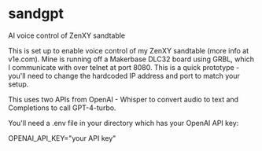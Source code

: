 # sandgpt
AI voice control of ZenXY sandtable

This is set up to enable voice control of my ZenXY sandtable (more info at v1e.com). Mine is running off a Makerbase DLC32 board using GRBL, which I communicate with over telnet at port 8080. This is a quick prototype - you'll need to change the hardcoded IP address and port to match your setup.

This uses two APIs from OpenAI - Whisper to convert audio to text and Completions to call GPT-4-turbo.

You'll need a .env file in your directory which has your OpenAI API key:

OPENAI_API_KEY="your API key"

